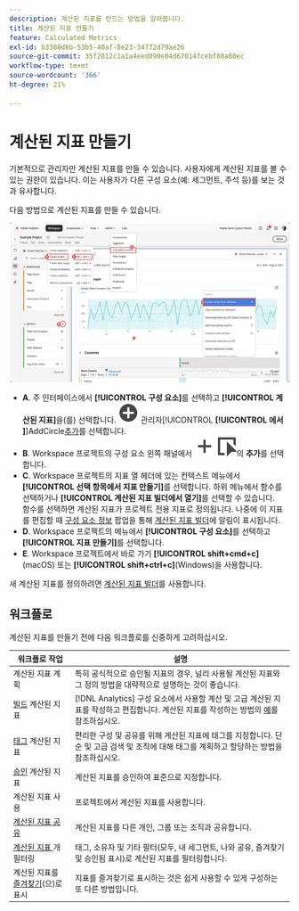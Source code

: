 ```yaml
---
description: 계산된 지표를 만드는 방법을 알아봅니다.
title: 계산된 지표 만들기
feature: Calculated Metrics
exl-id: b3380d6b-53b5-40af-8e23-34772d79ae26
source-git-commit: 35f2812c1a1a4eed090e04d67014fcebf88a80ec
workflow-type: tm+mt
source-wordcount: '366'
ht-degree: 21%

---
```


# 계산된 지표 만들기

기본적으로 관리자만 계산된 지표를 만들 수 있습니다. 사용자에게 계산된 지표를 볼 수 있는 권한이 있습니다. 이는 사용자가 다른 구성 요소(예: 세그먼트, 주석 등)를 보는 것과 유사합니다.

다음 방법으로 계산된 지표를 만들 수 있습니다.

![지표를 만드는 방법](assets/create-metric.png)

* **A**. 주 인터페이스에서 **[!UICONTROL 구성 요소]**&#x200B;를 선택하고 **[!UICONTROL 계산된 지표]**&#x200B;을(를) 선택합니다. ![계산된 지표](/help/assets/icons/AddCircle.svg) 관리자[!UICONTROL **[!UICONTROL 에서 &#x200B;]**]AddCircle[추가](cm-manager.md)를 선택합니다.
* **B**. Workspace 프로젝트의 구성 요소 왼쪽 패널에서 ![이벤트](/help/assets/icons/Add.svg) ![지표](/help/assets/icons/Event.svg)의 **추가**&#x200B;를 선택합니다.
* **C**. Workspace 프로젝트의 지표 열 헤더에 있는 컨텍스트 메뉴에서 **[!UICONTROL 선택 항목에서 지표 만들기]**&#x200B;를 선택합니다. 하위 메뉴에서 함수를 선택하거나 **[!UICONTROL 계산된 지표 빌더에서 열기]**&#x200B;를 선택할 수 있습니다. <br/>함수를 선택하면 계산된 지표가 프로젝트 전용 지표로 정의됩니다. 나중에 이 지표를 편집할 때 [구성 요소 정보](/help/analyze/analysis-workspace/components/use-components-in-workspace.md) 팝업을 통해 [계산된 지표 빌더](c-build-metrics/cm-build-metrics.md)에 알림이 표시됩니다.
* **D**. Workspace 프로젝트의 메뉴에서 **[!UICONTROL 구성 요소]**&#x200B;를 선택하고 **[!UICONTROL 지표 만들기]**&#x200B;를 선택합니다.
* **E**. Workspace 프로젝트에서 바로 가기 **[!UICONTROL shift+cmd+c]**(macOS) 또는 **[!UICONTROL shift+ctrl+c]**(Windows)을 사용합니다.

새 계산된 지표를 정의하려면 [계산된 지표 빌더](c-build-metrics/cm-build-metrics.md)를 사용합니다.


## 워크플로

계산된 지표를 만들기 전에 다음 워크플로를 신중하게 고려하십시오.

| 워크플로 작업 | 설명 |
| --- | --- |
| 계산된 지표 계획 | 특히 공식적으로 승인될 지표의 경우, 널리 사용될 계산된 지표와 그 정의 방법을 대략적으로 설명하는 것이 좋습니다. |
| [빌드](c-build-metrics/cm-build-metrics.md) 계산된 지표 | [!DNL Analytics] 구성 요소에서 사용할 계산 및 고급 계산된 지표를 작성하고 편집합니다. 계산된 지표를 작성하는 방법의 [예](c-build-metrics/cm-build-metrics.md)를 참조하십시오. |
| [태그](cm-tagging.md) 계산된 지표 | 편리한 구성 및 공유를 위해 계산된 지표에 태그를 지정합니다. 단순 및 고급 검색 및 조직에 대해 태그를 계획하고 할당하는 방법을 참조하십시오. |
| [승인](cm-approving.md) 계산된 지표 | 계산된 지표를 승인하여 표준으로 지정합니다. |
| 계산된 지표 사용 | 프로젝트에서 계산된 지표를 사용합니다. |
| [계산된 지표 공유](cm-sharing.md) | 계산된 지표를 다른 개인, 그룹 또는 조직과 공유합니다. |
| [계산된 지표 ](cm-filter.md)개 필터링 | 태그, 소유자 및 기타 필터(모두, 내 세그먼트, 나와 공유, 즐겨찾기 및 승인됨 표시)로 계산된 지표를 필터링합니다. |
| 계산된 지표를 [즐겨찾기](cm-finding.md)(으)로 표시 | 지표를 즐겨찾기로 표시하는 것은 쉽게 사용할 수 있게 구성하는 또 다른 방법입니다. |
